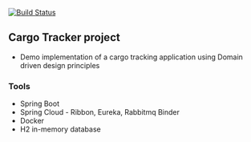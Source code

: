[![Build Status](https://travis-ci.com/nodamu/CargoTracker.svg?branch=master)](https://travis-ci.com/nodamu/CargoTracker)

## Cargo Tracker project
* Demo implementation of a cargo tracking application using Domain driven design principles

### Tools
* Spring Boot
* Spring Cloud - Ribbon, Eureka, Rabbitmq Binder
* Docker 
* H2 in-memory database